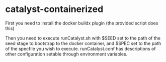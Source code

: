 # catalyst-containerized
First you need to install the docker buildx plugin (the provided script does this)

Then you need to execute runCatalyst.sh with $SEED set to the path of the seed stage to bootstrap to the docker container, and $SPEC set to the path of the specfile you wish to execute. runCatalyst.conf has descriptions of other configuration setable through environment variables.
